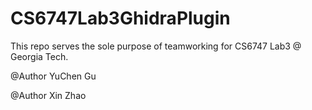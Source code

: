 # CS6747Lab3GhidraPlugin
This repo serves the sole purpose of teamworking for CS6747 Lab3 @ Georgia Tech.

@Author YuChen Gu

@Author Xin Zhao
